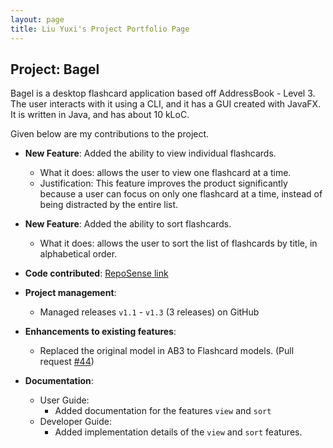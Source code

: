 ```yaml
---
layout: page
title: Liu Yuxi's Project Portfolio Page
---
```


## Project: Bagel

Bagel is a desktop flashcard application based off AddressBook - Level 3.
The user interacts with it using a CLI, and it has a GUI created with JavaFX.
It is written in Java, and has about 10 kLoC.

Given below are my contributions to the project.

* **New Feature**: Added the ability to view individual flashcards.
  * What it does: allows the user to view one flashcard at a time.
  * Justification: This feature improves the product significantly because a user can focus on only one flashcard at a time, instead of being distracted by the entire list.

* **New Feature**: Added the ability to sort flashcards.
  * What it does: allows the user to sort the list of flashcards by title, in alphabetical order.

* **Code contributed**: [RepoSense link](https://nus-cs2103-ay2021s1.github.io/tp-dashboard/#breakdown=true)

* **Project management**:
  * Managed releases `v1.1` - `v1.3` (3 releases) on GitHub

* **Enhancements to existing features**:
  * Replaced the original model in AB3 to Flashcard models. (Pull request [\#44]())

* **Documentation**:
  * User Guide:
    * Added documentation for the features `view` and `sort`
  * Developer Guide:
    * Added implementation details of the `view` and `sort` features.
